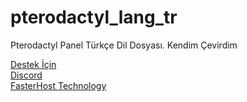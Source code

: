 # pterodactyl_lang_tr
Pterodactyl Panel Türkçe Dil Dosyası. Kendim Çevirdim

[Destek İçin](https://fastuptime.com) <br>
[Discord](https://fastuptime.com/discord)<br>
[FasterHost Technology](https://fasterhost.tech/)<br>
